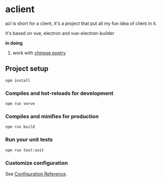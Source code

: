 # aclient

acl is short for a client, it's a project that put all my fun idea of client in it.

it's based on vue, electron and vue-electron-builder

**in doing**
1. work with [chinese poetry](https://github.com/chinese-poetry/chinese-poetry)

## Project setup
```
npm install
```

### Compiles and hot-reloads for development
```
npm run serve
```

### Compiles and minifies for production
```
npm run build
```

### Run your unit tests
```
npm run test:unit
```

### Customize configuration
See [Configuration Reference](https://cli.vuejs.org/config/).

